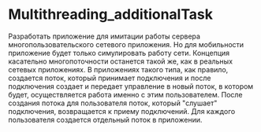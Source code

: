 # Multithreading_additionalTask
Разработать приложение для имитации работы сервера многопользовательского сетевого приложения.
Но для мобильности приложение будет только симулировать работу сети. Концепция касательно многопоточности останется такой же, как в реальных сетевых приложениях.
В приложениях такого типа, как правило, создается поток, который принимает подключения и после подключения создает и передает управление в новый поток, 
в котором будет, осуществляется работа именно с этим пользователем. После создания потока для пользователя поток, который "слушает" подключения, 
возвращается к приему подключений. Для каждого пользователя создается отдельный поток в приложении. 
